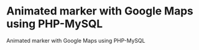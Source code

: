 # Animated marker with Google Maps using PHP-MySQL
 Animated marker with Google Maps using PHP-MySQL
